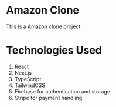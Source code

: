 
# Amazon Clone
This is a Amazon clone project

# Technologies Used
1. React
2. Next.js
3. TypeScript
4. TailwindCSS
5. Firebase for authentication and storage
6. Stripe for payment handling
